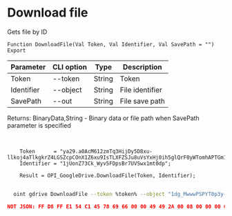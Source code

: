 ﻿---
sidebar_position: 6
---

# Download file
 Gets file by ID



`Function DownloadFile(Val Token, Val Identifier, Val SavePath = "") Export`

  | Parameter | CLI option | Type | Description |
  |-|-|-|-|
  | Token | --token | String | Token |
  | Identifier | --object | String | File identifier |
  | SavePath | --out | String | File save path |

  
  Returns:  BinaryData,String - Binary data or file path when SavePath parameter is specified

<br/>




```bsl title="Code example"
    Token      = "ya29.a0AcM612zmTq3HijDy5D8xu-llkoj4aTlkgkrZ4LGSZcpCOnX1Z6xu9IsTLXFZSJu8uVsYxHj0ih5glQrF0yWTomhAPTGm1M9Kk7ZvYIwpm...";
    Identifier = "1jUonZ73Ck_Wyv5FDpsBr7UVSwx1mt0dp";

    Result = OPI_GoogleDrive.DownloadFile(Token, Identifier);
```



```sh title="CLI command example"
    
  oint gdrive DownloadFile --token %token% --object "1dg_MwwwPSPYT0p3y-8dvGWoapbwaaaaa" --out %out%

```

```json title="Result"
NOT JSON: FF D8 FF E1 54 C1 45 78 69 66 00 00 49 49 2A 00 08 00 00 00 0B 00 0E 01 02 00 20 00 00 00 92 00 00 00 0F 01 02 00 05 00 00 00 B2 00 00 00 10 01 02 00 07 00 00 00 B8 00 00 00 12 01 03 00 01 00…
```
